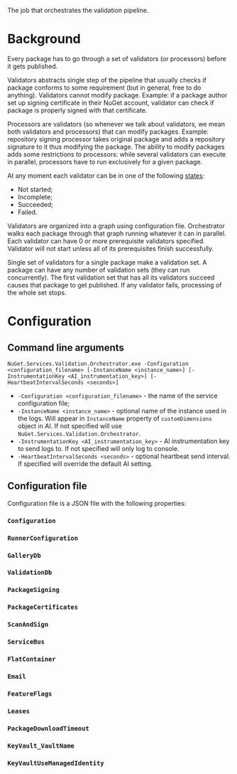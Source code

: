 The job that orchestrates the validation pipeline.

# Background

Every package has to go through a set of validators (or processors) before it gets published.

Validators abstracts single step of the pipeline that usually checks if package conforms to some requirement (but in general,
free to do anything). Validators cannot modify package.
Example: if a package author set up signing certificate in their NuGet account, validator can check if package is properly signed with
that certificate.

Processors are validators (so whenever we talk about validators, we mean both validators and processors) that can modify packages.
Example: repository signing processor takes original package and adds
a repository signature to it thus modifying the package.
The ability to modify packages adds some restrictions to processors: while several validators can execute in parallel, processors
have to run exclusively for a given package.

At any moment each validator can be in one of the following [states](https://github.com/NuGet/ServerCommon/blob/master/src/NuGet.Services.Contracts/Validation/ValidationStatus.cs):
* Not started;
* Incomplete;
* Succeeded;
* Failed.

Validators are organized into a graph using configuration file. Orchestrator walks each package through that graph running
whatever it can in parallel.
Each validator can have 0 or more prerequisite validators specified. Validator will not start unless all of its
prerequisites finish successfully.

Single set of validators for a single package make a validation set. A package can have any number of validation sets (they can run concurrently).
The first validation set that has all its validators succeed causes that package to get published. If any validator fails, processing of the whole
set stops.

# Configuration

## Command line arguments

```
NuGet.Services.Validation.Orchestrator.exe -Configuration <configuration_filename> [-InstanceName <instance_name>] [-InstrumentationKey <AI_instrumentation_key>] [-HeartbeatIntervalSeconds <seconds>]
```

* `-Configuration <configuration_filename>` - the name of the service configuration file;
* `-InstanceName <instance_name>` - optional name of the instance used in the logs. Will
	appear in `InstanceName` property of `customDimensions` object in AI. If not specified
	will use `NuGet.Services.Validation.Orchestrator`.
* `-InstrumentationKey <AI_instrumentation_key>` - AI instrumentation key to send logs to.
	If not specified will only log to console.
* `-HeartbeatIntervalSeconds <seconds>` - optional heartbeat send interval. If specified
	will override the default AI setting.

## Configuration file

Configuration file is a JSON file with the following properties:

### `Configuration`
### `RunnerConfiguration`
### `GalleryDb`
### `ValidationDb`
### `PackageSigning`
### `PackageCertificates`
### `ScanAndSign`
### `ServiceBus`
### `FlatContainer`
### `Email`
### `FeatureFlags`
### `Leases`
### `PackageDownloadTimeout`
### `KeyVault_VaultName`
### `KeyVaultUseManagedIdentity`
